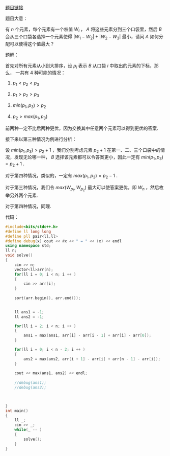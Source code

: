 [题目链接](https://codeforces.com/contest/1740/problem/C)

题目大意：

有 $n$ 个元素，每个元素有一个权值 $W_i$ ， $A$ 将这些元素分到三个口袋里，然后 $B$ 会从三个口袋各选择一个元素使得 $|W_1 - W_2|+ |W_2 - W_3|$ 最小，请问 $A$ 如何分配可以使得这个值最大？

题解：

首先对所有元素从小到大排序，设 $p_i$ 表示 $B$ 从口袋 $i$ 中取出的元素的下标，那么， 一共有 $4$ 种可能的情况：

1. $p_1 < p_2 < p_3$

2. $p_1 > p_2 > p_3$

3. $min(p_1,p_3) > p_2$

4. $p_2 > max(p_1,p_3)$

前两种一定不比后两种更优，因为交换其中任意两个元素可以得到更优的答案.

接下来以第三种情况为例进行分析：

设 $min(p_1,p_3) > p_2 + 1$ ，我们分别考虑元素 $p_2 + 1$ 在第一、二、三个口袋中的情况，发现无论哪一种， $B$ 选择该元素都可以令答案更小，因此一定有 $min(p_1,p_3) = p_2 + 1$ .

对于第四种情况，类似的，一定有 $max(p_1,p_3) = p_2 - 1$ .

对于第三种情况，我们令 $max(W_{p_1},W_{p_2})$ 最大可以使答案更优，即 $W_n$ ，然后枚举另外两个元素.

对于第四种情况，同理.

代码：

```cpp
#include<bits/stdc++.h>
#define ll long long
#define pll pair<ll,ll>
#define debug(x) cout << #x << " = " << (x) << endl
using namespace std;
ll n;
void solve()
{
	cin >> n;
	vector<ll>arr(n);
	for(ll i = 0; i < n; i ++ )
	{
		cin >> arr[i];
	}
	
	sort(arr.begin(), arr.end());
	

	ll ans1 = -1;
	ll ans2 = -1;

	for(ll i = 2; i < n; i ++ )
	{
		ans1 = max(ans1, arr[i] - arr[i - 1] + arr[i] - arr[0]);
	}

	for(ll i = 0; i < n - 2; i ++ )
	{
		ans2 = max(ans2, arr[i + 1] - arr[i] + arr[n - 1] - arr[i]);
	}
	
	cout << max(ans1, ans2) << endl;
	
	//debug(ans1);
	//debug(ans2);
	


}
int main()
{
	ll _;
	cin >> _;
	while(_ -- )
	{
		solve();
	}
}
```